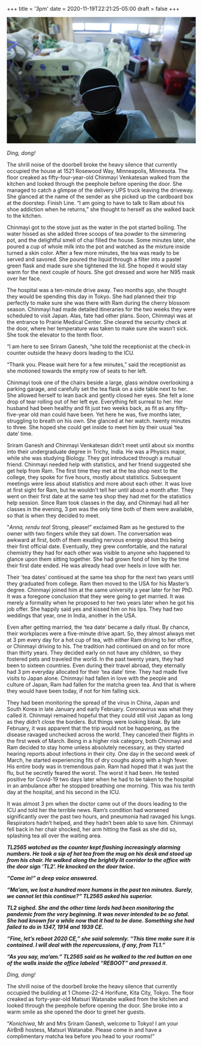 +++
title = '3pm'
date = 2020-11-19T22:21:25-05:00
draft = false
+++

![hospital](../images/3-pm.jpg)

*Ding, dong!*

The shrill noise of the doorbell broke the heavy silence that currently occupied the house at 1521 Rosewood Way, Minneapolis, Minnesota. The floor creaked as fifty-four-year-old Chinmayi Venkatesan walked from the kitchen and looked through the peephole before opening the door. She managed to catch a glimpse of the delivery UPS truck leaving the driveway. She glanced at the name of the sender as she picked up the cardboard box at the doorstep. Finish Line. “I am going to have to talk to Ram about his shoe addiction when he returns,” she thought to herself as she walked back to the kitchen.

Chinmayi got to the stove just as the water in the pot started boiling. The water hissed as she added three scoops of tea powder to the simmering pot, and the delightful smell of chai filled the house. Some minutes later, she poured a cup of whole milk into the pot and watched as the mixture inside turned a skin color. After a few more minutes, the tea was ready to be served and savored. She poured the liquid through a filter into a pastel green flask and made sure she tightened the lid. She hoped it would stay warm for the next couple of hours. She got dressed and wore her N95 mask over her face.

The hospital was a ten-minute drive away. Two months ago, she thought they would be spending this day in Tokyo. She had planned their trip perfectly to make sure she was there with Ram during the cherry blossom season. Chinmayi had made detailed itineraries for the two weeks they were scheduled to visit Japan. Alas, fate had other plans. Soon, Chinmayi was at the entrance to Prairie Medical Center. She cleared the security check at the door, where her temperature was taken to make sure she wasn’t sick. She took the elevator to the tenth floor.

“I am here to see Sriram Ganesh, “she told the receptionist at the check-in counter outside the heavy doors leading to the ICU.

“Thank you. Please wait here for a few minutes,” said the receptionist as she motioned towards the empty row of seats to her left.

Chinmayi took one of the chairs beside a large, glass window overlooking a parking garage, and carefully set the tea flask on a side table next to her. She allowed herself to lean back and gently closed her eyes. She felt a lone drop of tear rolling out of her left eye. Everything felt surreal to her. Her husband had been healthy and fit just two weeks back, as fit as any fifty-five-year old man could have been. Yet here he was, five months later, struggling to breath on his own. She glanced at her watch. twenty minutes to three. She hoped she could get inside to meet him by their usual ‘tea date’ time.

Sriram Ganesh and Chinmayi Venkatesan didn’t meet until about six months into their undergraduate degree in Trichy, India. He was a Physics major, while she was studying Biology. They got introduced through a mutual friend. Chinmayi needed help with statistics, and her friend suggested she get help from Ram. The first time they met at the tea shop next to the college, they spoke for five hours, mostly about statistics. Subsequent meetings were less about statistics and more about each other. It was love at first sight for Ram, but he wouldn’t tell her until about a month after. They went on their first date at the same tea shop they had met for the statistics help session. Since Ram took classes in the day, and Chinmayi had all her classes in the evening, 3 pm was the only time both of them were available, so that is when they decided to meet.

"*Anna, rendu tea*! Strong, please!” exclaimed Ram as he gestured to the owner with two fingers while they sat down. The conversation was awkward at first, both of them exuding nervous energy about this being their first official date. Eventually, they grew comfortable, and the natural chemistry they had for each other was visible to anyone who happened to glance upon them sitting together. She had grown fond of him by the time their first date ended. He was already head over heels in love with her.

Their ‘tea dates’ continued at the same tea shop for the next two years until they graduated from college. Ram then moved to the USA for his Master’s degree. Chinmayi joined him at the same university a year later for her PhD. It was a foregone conclusion that they were going to get married. It was merely a formality when he proposed to her two years later when he got his job offer. She happily said yes and kissed him on his lips. They had two weddings that year, one in India, another in the USA.

Even after getting married, the ‘tea date’ became a daily ritual. By chance, their workplaces were a five-minute drive apart. So, they almost always met at 3 pm every day for a hot cup of tea, with either Ram driving to her office, or Chinmayi driving to his. The tradition had continued on and on for more than thirty years. They decided early on not have any children, so they fostered pets and traveled the world. In the past twenty years, they had been to sixteen countries. Even during their travel abroad, they eternally had 3 pm everyday allocated for their ‘tea date’ time. They had made five visits to Japan alone. Chinmayi had fallen in love with the people and culture of Japan, Ram had fallen for the matcha green tea. And that is where they would have been today, if not for him falling sick.

They had been monitoring the spread of the virus in China, Japan and South Korea in late January and early February. Coronavirus was what they called it. Chinmayi remained hopeful that they could still visit Japan as long as they didn’t close the borders. But things were looking bleak. By late February, it was apparent that the trip would not be happening, as the disease ravaged unchecked across the world. They canceled their flights in the first week of March. Being in a higher risk category, both Chinmayi and Ram decided to stay home unless absolutely necessary, as they started hearing reports about infections in their city. One day in the second week of March, he started experiencing fits of dry coughs along with a high fever. His entire body was in tremendous pain. Ram had hoped that it was just the flu, but he secretly feared the worst. The worst it had been. He tested positive for Covid-19 two days later when he had to be taken to the hospital in an ambulance after he stopped breathing one morning. This was his tenth day at the hospital, and his second in the ICU.

It was almost 3 pm when the doctor came out of the doors leading to the ICU and told her the terrible news. Ram’s condition had worsened significantly over the past two hours, and pneumonia had ravaged his lungs. Respirators hadn’t helped, and they hadn’t been able to save him. Chinmayi fell back in her chair shocked, her arm hitting the flask as she did so, splashing tea all over the waiting area.

***TL2565 watched as the counter kept flashing increasingly alarming numbers. He took a sip of hot tea from the mug on his desk and stood up from his chair. He walked along the brightly lit corridor to the office with the door sign ‘TL2’. He knocked on the door twice.***

***“Come in!” a deep voice answered.***

***“Ma’am, we lost a hundred more humans in the past ten minutes. Surely, we cannot let this continue?” TL2565 asked his superior.***

***TL2 sighed. She and the other time lords had been monitoring the pandemic from the very beginning. It was never intended to be so fatal. She had known for a while now that it had to be done. Something she had failed to do in 1347, 1914 and 1939 CE.***

***“Fine, let’s reboot 2020 CE,” she said solemnly. “This time make sure it is contained. I will deal with the repercussions, if any, from TL1.”***

***“As you say, ma’am.” TL2565 said as he walked to the red button on one of the walls inside the office labeled “REBOOT” and pressed it.***

*Ding, dong!*

The shrill noise of the doorbell broke the heavy silence that currently occupied the building at 1 Chome-22-4 Horifune, Kita City, Tokyo. The floor creaked as forty-year-old Matsuri Watanabe walked from the kitchen and looked through the peephole before opening the door. She broke into a warm smile as she opened the door to greet her guests.

“*Konichiwa*, Mr and Mrs Sriram Ganesh, welcome to Tokyo! I am your AirBnB hostess, Matsuri Watanabe. Please come in and have a complimentary matcha tea before you head to your rooms!”